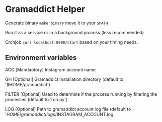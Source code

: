 # Gramaddict Helper

Generate binary `make binary`
move it to your `$PATH`

Run it as a service or in a background process (less recommended)

Cronjob `curl localhost:8080/start` based on your timing needs.


## Environment variables

ACC [Mandaotory]    Instagram account name

GH [Optional]       Gramaddict installation directory (default to '$HOME/gramaddict')

FILTER [Optional]   Used to determine if the process running by filtering the processes (default to 'run.py')

LOG [Optional]      Path to gramaddict account log file (default to '$HOME/gramaddict/logs/$INSTAGRAM_ACCOUNT.log
